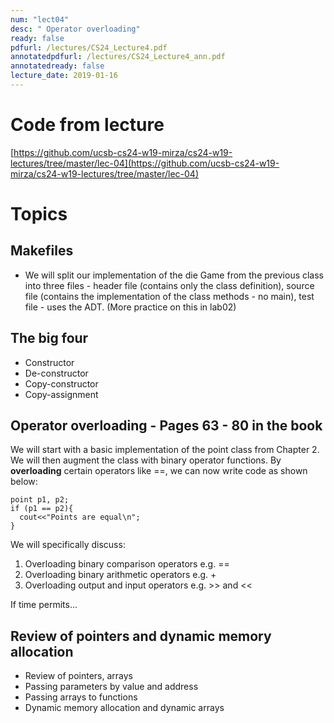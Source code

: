 ```yaml
---
num: "lect04"
desc: " Operator overloading"
ready: false
pdfurl: /lectures/CS24_Lecture4.pdf
annotatedpdfurl: /lectures/CS24_Lecture4_ann.pdf
annotatedready: false
lecture_date: 2019-01-16
---
```


# Code from lecture

[https://github.com/ucsb-cs24-w19-mirza/cs24-w19-lectures/tree/master/lec-04](https://github.com/ucsb-cs24-w19-mirza/cs24-w19-lectures/tree/master/lec-04)

# Topics

## Makefiles
* We will split our implementation of the die Game from the previous class into three files  - header file (contains only the class definition), source file (contains the implementation of the class methods - no main), test file - uses the ADT. (More practice on this in lab02)


## The big four
* Constructor
* De-constructor
* Copy-constructor
* Copy-assignment

## Operator overloading - Pages 63 - 80 in the book

We will start with a basic implementation of the point class from Chapter 2. We will then augment the class with binary operator functions. By **overloading** certain operators like ==, we can now write code as shown below:

```
point p1, p2;
if (p1 == p2){
  cout<<"Points are equal\n";
}
```
We will specifically discuss:

1. Overloading binary comparison operators e.g. ==
2. Overloading binary arithmetic operators e.g. +
3. Overloading output and input operators e.g. >> and <<

If time permits...

## Review of pointers and dynamic memory allocation
* Review of pointers, arrays
* Passing parameters by value and address
* Passing arrays to functions
* Dynamic memory allocation and dynamic arrays




